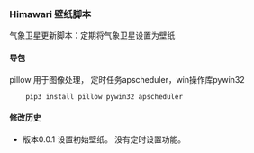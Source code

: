 ### Himawari 壁纸脚本
气象卫星更新脚本：定期将气象卫星设置为壁纸

#### 导包

pillow 用于图像处理， 定时任务apscheduler，win操作库pywin32

        pip3 install pillow pywin32 apscheduler

#### 修改历史

* 版本0.0.1 设置初始壁纸。 没有定时设置功能。
